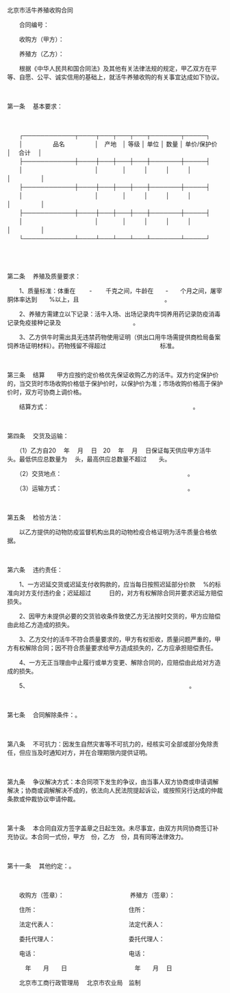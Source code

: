 



北京市活牛养殖收购合同



 

　　合同编号：　　

　　收购方（甲方）：　　

　　养殖方（乙方）：　　

　　根据《中华人民共和国合同法》及其他有关法律法规的规定，甲乙双方在平等、自愿、公平、诚实信用的基础上，就活牛养殖收购的有关事宜达成如下协议。

　　

第一条
　基本要求：

　　


　　┌────────────┬────┬───┬───┬───┬───────┬─────┐
　　│　　　　　品名　　　　　│　产地　│ 等级 │ 单位 │ 数量 │ 单价/保护价　│　 合计　 │
　　├────────────┼────┼───┼───┼───┼───────┼─────┤
　　│　　　　　　　　　　　　│　　　　│　　　│　　　│　　　│　　　　　　　│　　　　　│
　　├────────────┼────┼───┼───┼───┼───────┼─────┤
　　│　　　　　　　　　　　　│　　　　│　　　│　　　│　　　│　　　　　　　│　　　　　│
　　├────────────┼────┼───┼───┼───┼───────┼─────┤
　　│　　　　　　　　　　　　│　　　　│　　　│　　　│　　　│　　　　　　　│　　　　　│
　　└────────────┴────┴───┴───┴───┴───────┴─────┘
　　


　　

第二条
　养殖及质量要求：　　

　　1、质量标准：体重在　　 -　　 千克之间，牛龄在　　-　　个月之间，屠宰胴体率达到　　%以上，且　　　　　　　　　　　　　　 。　　

　　2、养殖方需建立以下记录：活牛入场、出场记录肉牛饲养用药记录防疫消毒记录免疫接种记录及　　　　　　　　　　　　。　　

　　3、乙方供牛时需出具无违禁药物使用证明（供出口用牛场需提供商检局备案饲养场证明材料）。药物残留不得超过　　　　　　　　　标准。

　　

第三条
　结算　　甲方应按约定价格优先保证收购乙方的活牛。双方约定保护价的，当交货时市场收购价格低于保护价时，以保护价为准；市场收购价格高于保护价时，双方可协商上调价格。　　

　　结算方式：　　　　　　　　　　　　　　　　　　　　　　　　。

　　

第四条
　交货及运输：　　

　　（1）乙方自20　 年　 月　 日　20　 年　 月　 日保证每天供应甲方活牛　　头。最低供应总数量为　 头，最高供应总数量不超过　　头。　　

　　（2）交货地点：　　　　　　　　　　　　　　　　　　　　　。　　

　　（3）运输方式：　　　　　　　　　　　　　　　　　　　　　。

　　

第五条
　检验方法：　　

　　以乙方提供的动物防疫监督机构出具的动物检疫合格证明为活牛质量合格依据。

　　

第六条
　违约责任：　　

　　1、一方迟延交货或迟延支付收购款的，应当每日按照迟延部分价款　 %的标准向对方支付违约金；迟延超过　　　日的，对方有权解除合同并要求迟延方赔偿损失。　　

　　2、因甲方未提供必要的交货验收条件致使乙方无法按时交货的，甲方应赔偿由此给乙方造成的损失。　　

　　3、乙方交付的活牛不符合质量要求的，甲方有权拒收，质量问题严重的，甲方有权解除合同；因不符合质量要求给甲方造成损失的，乙方应承担赔偿责任。　　

　　4、一方无正当理由中止履行或单方变更、解除合同的，应赔偿由此给对方造成的损失。　　

　　5、　　　　　　　　　　　　　　　　　　　　　　　　　　　 。

　　

第七条
　合同解除条件：。

　　

第八条
　不可抗力：因发生自然灾害等不可抗力的，经核实可全部或部分免除责任，但应当及时通知对方，并在合理期限内提供证明。

　　

第九条
　争议解决方式：本合同项下发生的争议，由当事人双方协商或申请调解解决；协商或调解解决不成的，依法向人民法院提起诉讼，或按照另行达成的仲裁条款或仲裁协议申请仲裁。

　　

第十条
　本合同自双方签字盖章之日起生效。未尽事宜，由双方共同协商签订补充协议。本合同一式份，甲方　份，乙方　份，具有同等法律效力。

　　

第十一条
　其他约定：。　　

　　

　　收购方（签章）：　　　　　　　　　　　养殖方（签章）：　　

　　住所：　　　　　　　　　　　　　　　 住所：　　

　　法定代表人：　　　　　　　　　　　　 法定代表人：　　

　　委托代理人：　　　　　　　　　　　　 委托代理人：　　

　　电话：　　　　　　　　　　　　　　　 电话：　

　　　年　　月　　日　　　　　　　　　　　 年　　月　 日　　

　　北京市工商行政管理局　 北京市农业局　监制